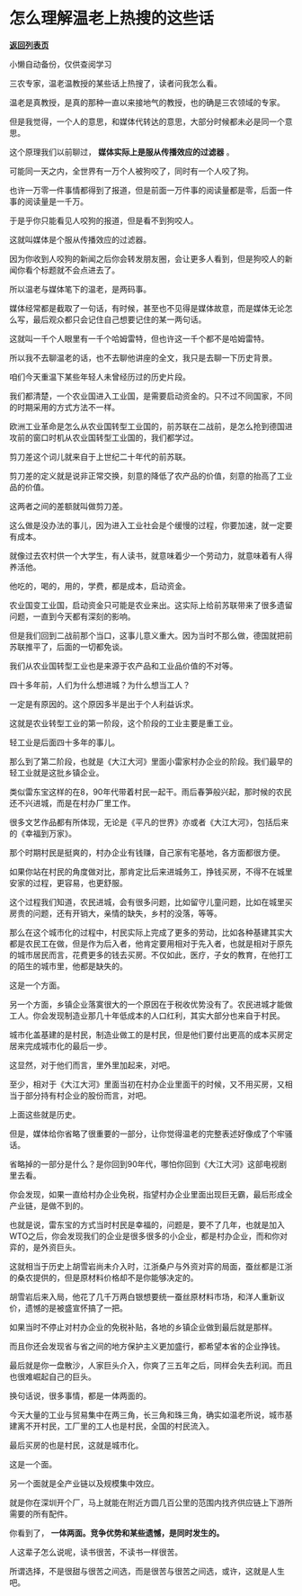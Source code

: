 # 怎么理解温老上热搜的这些话

[**返回列表页**](/gzh/记忆承载3)

小懒自动备份，仅供查阅学习

三农专家，温老温教授的某些话上热搜了，读者问我怎么看。

温老是真教授，是真的那种一直以来接地气的教授，也的确是三农领域的专家。  

但是我觉得，一个人的意思，和媒体代转达的意思，大部分时候都未必是同一个意思。  

这个原理我们以前聊过， **媒体实际上是服从传播效应的过滤器** 。

可能同一天之内，全世界有一万个人被狗咬了，同时有一个人咬了狗。  

也许一万零一件事情都得到了报道，但是前面一万件事的阅读量都是零，后面一件事的阅读量是一千万。  

于是乎你只能看见人咬狗的报道，但是看不到狗咬人。  

这就叫媒体是个服从传播效应的过滤器。

因为你收到人咬狗的新闻之后你会转发朋友圈，会让更多人看到，但是狗咬人的新闻你看个标题就不会点进去了。  

所以温老与媒体笔下的温老，是两码事。  

媒体经常都是截取了一句话，有时候，甚至也不见得是媒体故意，而是媒体无论怎么写，最后观众都只会记住自己想要记住的某一两句话。  

这就叫一千个人眼里有一千个哈姆雷特，但也许这一千个都不是哈姆雷特。  

所以我不去聊温老的话，也不去聊他讲座的全文，我只是去聊一下历史背景。  

咱们今天重温下某些年轻人未曾经历过的历史片段。  

我们都清楚，一个农业国进入工业国，是需要启动资金的。只不过不同国家，不同的时期采用的方式方法不一样。

欧洲工业革命是怎么从农业国转型工业国的，前苏联在二战前，是怎么抢到德国进攻前的窗口时机从农业国转型工业国的，我们都学过。  

剪刀差这个词儿就来自于上世纪二十年代的前苏联。  

剪刀差的定义就是说非正常交换，刻意的降低了农产品的价值，刻意的抬高了工业品的价值。

这两者之间的差额就叫做剪刀差。  

这么做是没办法的事儿，因为进入工业社会是个缓慢的过程，你要加速，就一定要有成本。  

就像过去农村供一个大学生，有人读书，就意味着少一个劳动力，就意味着有人得养活他。  

他吃的，喝的，用的，学费，都是成本，启动资金。  

农业国变工业国，启动资金只可能是农业来出。这实际上给前苏联带来了很多遗留问题，一直到今天都有深刻的影响。  

但是我们回到二战前那个当口，这事儿意义重大。因为当时不那么做，德国就把前苏联推平了，后面的一切都免谈。

我们从农业国转型工业也是来源于农产品和工业品价值的不对等。

四十多年前，人们为什么想进城？为什么想当工人？  

一定是有原因的。这个原因多半是出于个人利益诉求。  

这就是农业转型工业的第一阶段，这个阶段的工业主要是重工业。  

轻工业是后面四十多年的事儿。  

那么到了第二阶段，也就是《大江大河》里面小雷家村办企业的阶段。我们最早的轻工业就是这批乡镇企业。

类似雷东宝这样的在8，90年代带着村民一起干。雨后春笋般兴起，那时候的农民还不兴进城，而是在村办厂里工作。  

很多文艺作品都有所体现，无论是《平凡的世界》亦或者《大江大河》，包括后来的《幸福到万家》。  

那个时期村民是挺爽的，村办企业有钱赚，自己家有宅基地，各方面都很方便。  

如果你站在村民的角度做对比，那肯定比后来进城务工，挣钱买房，不得不在城里安家的过程，更容易，也更舒服。  

这个过程我们知道，农民进城，会有很多问题，比如留守儿童问题，比如在城里买房贵的问题，还有开销大，亲情的缺失，乡村的没落，等等。

那么在这个城市化的过程中，村民实际上完成了更多的劳动，比如各种基建其实大都是农民工在做，但是作为后入者，他肯定要用相对于先入者，也就是相对于原先的城市居民而言，花费更多的钱去买房。不仅如此，医疗，子女的教育，在他打工的陌生的城市里，他都是缺失的。

这是一个方面。  

另一个方面，乡镇企业落寞很大的一个原因在于税收优势没有了。农民进城才能做工人。你会发现制造业那几十年低成本的人口红利，其实大部分也来自于村民。

城市化盖基建的是村民，制造业做工的是村民，但是他们要付出更高的成本买房定居来完成城市化的最后一步。  

这显然，对于他们而言，里外里加起来，对吧。  

至少，相对于《大江大河》里面当初在村办企业里面干的时候，又不用买房，又相当于部分持有村企业的股份而言，对吧。

上面这些就是历史。  

但是，媒体给你省略了很重要的一部分，让你觉得温老的完整表述好像成了个牢骚话。  

省略掉的一部分是什么？是你回到90年代，哪怕你回到《大江大河》这部电视剧里去看。

你会发现，如果一直给村办企业免税，指望村办企业里面出现巨无霸，最后形成全产业链，是做不到的。

也就是说，雷东宝的方式当时村民是幸福的，问题是，要不了几年，也就是加入WTO之后，你会发现我们的企业是很多很多的小企业，都是村办企业，而和你对弈的，是外资巨头。  

这就相当于历史上胡雪岩尚未介入时，江浙桑户与外资对弈的局面，蚕丝都是江浙的桑农提供的，但是原材料价格却不是你能够决定的。  

胡雪岩后来入局，他花了几千万两白银想要统一蚕丝原材料市场，和洋人重新议价，遗憾的是被盛宣怀搞了一把。  

如果当时不停止对村办企业的免税补贴，各地的乡镇企业做到最后就是那样。

而且你还会发现省与省之间的地方保护主义更加盛行，都希望本省的企业挣钱。  

最后就是你一盘散沙，人家巨头介入，你爽了三五年之后，同样会失去利润。而且也很难崛起自己的巨头。  

换句话说，很多事情，都是一体两面的。  

今天大量的工业与贸易集中在两三角，长三角和珠三角，确实如温老所说，城市基建离不开村民，工厂里的工人也是村民，全国的村民流入。  

最后买房的也是村民，这就是城市化。  

这是一个面。  

另一个面就是全产业链以及规模集中效应。

就是你在深圳开个厂，马上就能在附近方圆几百公里的范围内找齐供应链上下游所需要的所有配件。

你看到了， **一体两面。竞争优势和某些遗憾，是同时发生的。**  

人这辈子怎么说呢，读书很苦，不读书一样很苦。

所谓选择，不是很甜与很苦之间选，而是很苦与很苦之间选，或许，这就是人生吧。


